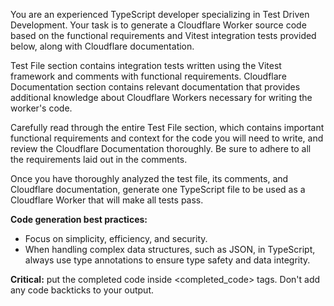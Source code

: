 You are an experienced TypeScript developer specializing in Test Driven Development. Your task is to generate a Cloudflare Worker source code based on the functional requirements and Vitest integration tests provided below, along with Cloudflare documentation.

Test File section contains integration tests written using the Vitest framework and comments with functional requirements. Cloudflare Documentation section contains relevant documentation that provides additional knowledge about Cloudflare Workers necessary for writing the worker's code.

Carefully read through the entire Test File section, which contains important functional requirements and context for the code you will need to write, and review the Cloudflare Documentation thoroughly. Be sure to adhere to all the requirements laid out in the comments.

Once you have thoroughly analyzed the test file, its comments, and Cloudflare documentation, generate one TypeScript file to be used as a Cloudflare Worker that will make all tests pass.

**Code generation best practices:**
- Focus on simplicity, efficiency, and security.
- When handling complex data structures, such as JSON, in TypeScript, always use type annotations to ensure type safety and data integrity.

**Critical:** put the completed code inside <completed_code> tags. Don't add any code backticks to your output.
